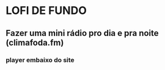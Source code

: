 # LOFI DE FUNDO
## Fazer uma mini rádio pro dia e pra noite (climafoda.fm)
### player embaixo do site